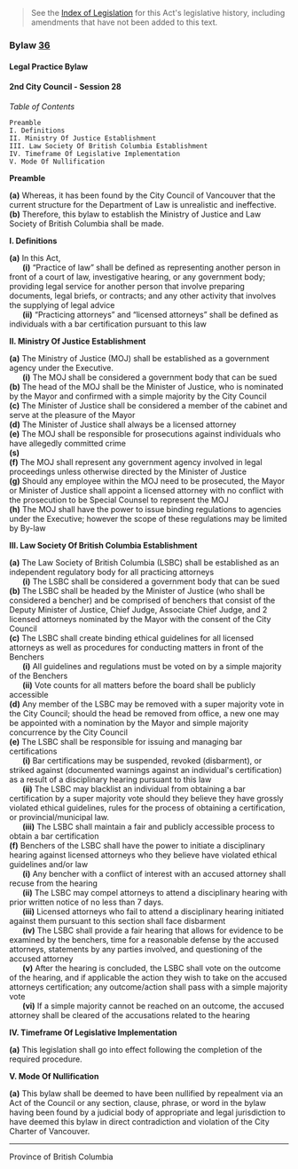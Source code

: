 > See the [Index of Legislation](https://trello.com/b/UTpumOwr/vancouver-legislative-archives) for this Act's legislative history, including amendments that have not been added to this text.

### Bylaw [36](https://drive.google.com/file/d/1nEIIJUCykktPmxqjeG3JdiJJ6CA0UC-x/view)

#### Legal Practice Bylaw

#### 2nd City Council - Session 28

_Table of Contents_


```
Preamble
I. Definitions
II. Ministry Of Justice Establishment
III. Law Society Of British Columbia Establishment
IV. Timeframe Of Legislative Implementation
V. Mode Of Nullification
```

**Preamble**

**(a)** Whereas, it has been found by the City Council of Vancouver that the current structure for the Department of Law is unrealistic and ineffective. \
**(b)** Therefore, this bylaw to establish the Ministry of Justice and Law Society of British Columbia shall be made.

**I. Definitions**

**(a)** In this Act, \
&nbsp;&nbsp;&nbsp;&nbsp;&nbsp;&nbsp;**(i)** “Practice of law” shall be defined as representing another person in front of a court of law, investigative hearing, or any government body; providing legal service for another person that involve preparing documents, legal briefs, or contracts; and any other activity that involves the supplying of legal advice \
&nbsp;&nbsp;&nbsp;&nbsp;&nbsp;&nbsp;**(ii)** “Practicing attorneys” and “licensed attorneys” shall be defined as individuals with a bar certification pursuant to this law 

**II. Ministry Of Justice Establishment**

**(a)** The Ministry of Justice (MOJ) shall be established as a government agency under the Executive. \
&nbsp;&nbsp;&nbsp;&nbsp;&nbsp;&nbsp;**(i)** The MOJ shall be considered a government body that can be sued \
**(b)** The head of the MOJ shall be the Minister of Justice, who is nominated by the Mayor and confirmed with a simple majority by the City Council \
**(c)** The Minister of Justice shall be considered a member of the cabinet and serve at the pleasure of the Mayor \
**(d)** The Minister of Justice shall always be a licensed attorney \
**(e)** The MOJ shall be responsible for prosecutions against individuals who have allegedly committed crime\
**(s)** \
**(f)** The MOJ shall represent any government agency involved in legal proceedings unless otherwise directed by the Minister of Justice \
**(g)** Should any employee within the MOJ need to be prosecuted, the Mayor or Minister of Justice shall appoint a licensed attorney with no conflict with the prosecution to be Special Counsel to represent the MOJ \
**(h)** The MOJ shall have the power to issue binding regulations to agencies under the Executive; however the scope of these regulations may be limited by By-law 

**III. Law Society Of British Columbia Establishment**

**(a)** The Law Society of British Columbia (LSBC) shall be established as an independent regulatory body for all practicing attorneys \
&nbsp;&nbsp;&nbsp;&nbsp;&nbsp;&nbsp;**(i)** The LSBC shall be considered a government body that can be sued \
**(b)** The LSBC shall be headed by the Minister of Justice (who shall be considered a bencher) and be comprised of benchers that consist of the Deputy Minister of Justice, Chief Judge, Associate Chief Judge, and 2 licensed attorneys nominated by the Mayor with the consent of the City Council \
**(c)** The LSBC shall create binding ethical guidelines for all licensed attorneys as well as procedures for conducting matters in front of the Benchers \
&nbsp;&nbsp;&nbsp;&nbsp;&nbsp;&nbsp;**(i)** All guidelines and regulations must be voted on by a simple majority of the Benchers \
&nbsp;&nbsp;&nbsp;&nbsp;&nbsp;&nbsp;**(ii)** Vote counts for all matters before the board shall be publicly accessible \
**(d)** Any member of the LSBC may be removed with a super majority vote in the City Council; should the head be removed from office, a new one may be appointed with a nomination by the Mayor and simple majority concurrence by the City Council \
**(e)** The LSBC shall be responsible for issuing and managing bar certifications \
&nbsp;&nbsp;&nbsp;&nbsp;&nbsp;&nbsp;**(i)** Bar certifications may be suspended, revoked (disbarment), or striked against (documented warnings against an individual's certification) as a result of a disciplinary hearing pursuant to this law \
&nbsp;&nbsp;&nbsp;&nbsp;&nbsp;&nbsp;**(ii)** The LSBC may blacklist an individual from obtaining a bar certification by a super majority vote should they believe they have grossly violated ethical guidelines, rules for the process of obtaining a certification, or provincial/municipal law. \
&nbsp;&nbsp;&nbsp;&nbsp;&nbsp;&nbsp;**(iii)** The LSBC shall maintain a fair and publicly accessible process to obtain a bar certification \
**(f)** Benchers of the LSBC shall have the power to initiate a disciplinary hearing against licensed attorneys who they believe have violated ethical guidelines and/or law \
&nbsp;&nbsp;&nbsp;&nbsp;&nbsp;&nbsp;**(i)** Any bencher with a conflict of interest with an accused attorney shall recuse from the hearing \
&nbsp;&nbsp;&nbsp;&nbsp;&nbsp;&nbsp;**(ii)** The LSBC may compel attorneys to attend a disciplinary hearing with prior written notice of no less than 7 days. \
&nbsp;&nbsp;&nbsp;&nbsp;&nbsp;&nbsp;**(iii)** Licensed attorneys who fail to attend a disciplinary hearing initiated against them pursuant to this section shall face disbarment \
&nbsp;&nbsp;&nbsp;&nbsp;&nbsp;&nbsp;**(iv)** The LSBC shall provide a fair hearing that allows for evidence to be examined by the benchers, time for a reasonable defense by the accused attorneys, statements by any parties involved, and questioning of the accused attorney \
&nbsp;&nbsp;&nbsp;&nbsp;&nbsp;&nbsp;**(v)** After the hearing is concluded, the LSBC shall vote on the outcome of the hearing, and if applicable the action they wish to take on the accused attorneys certification; any outcome/action shall pass with a simple majority vote \
&nbsp;&nbsp;&nbsp;&nbsp;&nbsp;&nbsp;**(vi)** If a simple majority cannot be reached on an outcome, the accused attorney shall be cleared of the accusations related to the hearing 

**IV. Timeframe Of Legislative Implementation**

**(a)** This legislation shall go into effect following the completion of the required procedure. 

**V. Mode Of Nullification**

**(a)** This bylaw shall be deemed to have been nullified by repealment via an Act of the Council or any section, clause, phrase, or word in the bylaw having been found by a judicial body of appropriate and legal jurisdiction to have deemed this bylaw in direct contradiction and violation of the City Charter of Vancouver.

---

Province of British Columbia